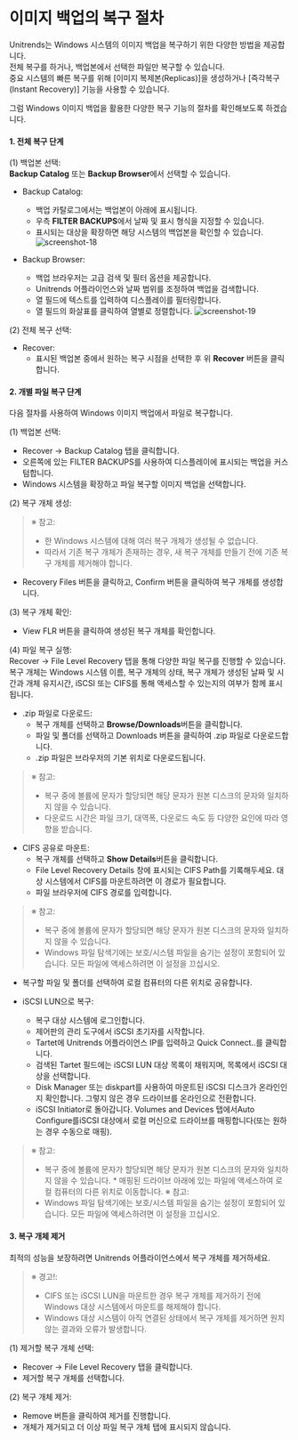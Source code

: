 # 이미지 백업의 복구 절차

Unitrends는 Windows 시스템의 이미지 백업을 복구하기 위한 다양한 방법을 제공합니다.<br>
전체 복구를 하거나, 백업본에서 선택한 파일만 복구할 수 있습니다.<br>
중요 시스템의 빠른 복구를 위해 [이미지 복제본(Replicas)]을 생성하거나 [즉각복구(Instant Recovery)] 기능을 사용할 수 있습니다.<br>

그럼 Windows 이미지 백업을 활용한 다양한 복구 기능의 절차를 확인해보도록 하겠습니다.<br>


#### 1. 전체 복구 단계
(1) 백업본 선택:<br>
<b>Backup Catalog</b> 또는 <b>Backup Browser</b>에서 선택할 수 있습니다.

* Backup Catalog:
    * 백업 카탈로그에서는 백업본이 아래에 표시됩니다.
    * 우측 <b>FILTER BACKUPS</b>에서 날짜 및 표시 형식을 지정할 수 있습니다.
    * 표시되는 대상을 확장하면 해당 시스템의 백업본을 확인할 수 있습니다.
![screenshot-18](../img/screenshot-18.png)

* Backup Browser:
    * 백업 브라우저는 고급 검색 및 필터 옵션을 제공합니다.
    * Unitrends 어플라이언스와 날짜 범위를 조정하여 백업을 검색합니다.
    * 열 필드에 텍스트를 입력하여 디스플레이를 필터링합니다.
    * 열 필드의 화살표를 클릭하여 열별로 정렬합니다.
![screenshot-19](../img/screenshot-19.png)

(2) 전체 복구 선택:<br>
* Recover:
    * 표시된 백업본 중에서 원하는 복구 시점을 선택한 후 위 <b>Recover</b> 버튼을 클릭합니다.



#### 2. 개별 파일 복구 댠계
다음 절차를 사용하여 Windows 이미지 백업에서 파일로 복구합니다.<br>

(1) 백업본 선택:<br>
* Recover → Backup Catalog 탭을 클릭합니다.
* 오른쪽에 있는 FILTER BACKUPS를 사용하여 디스플레이에 표시되는 백업을 커스텀합니다.
* Windows 시스템을 확장하고 파일 복구할 이미지 백업을 선택합니다. 

(2) 복구 개체 생성:<br>
> ※ 참고:<br>
> * 한 Windows 시스템에 대해 여러 복구 개체가 생성될 수 없습니다.
> * 따라서 기존 복구 개체가 존재하는 경우, 새 복구 개체를 만들기 전에 기존 복구 개체를 제거해야 합니다.
* Recovery Files 버튼을 클릭하고, Confirm 버튼을 클릭하여 복구 개체를 생성합니다.


(3) 복구 개체 확인:<br>
* View FLR 버튼을 클릭하여 생성된 복구 개체를 확인합니다. 

(4) 파일 복구 실행: <br>
Recover → File Level Recovery 탭을 통해 다양한 파일 복구를 진행할 수 있습니다.<br>
복구 개체는 Windows 시스템 이름, 복구 개체의 상태, 복구 개체가 생성된 날짜 및 시간과 개체 유지시간, iSCSI 또는 CIFS를 통해 액세스할 수 있는지의 여부가 함께 표시됩니다.
* .zip 파일로 다운로드:
    * 복구 개체를 선택하고 <b>Browse/Downloads</b>버튼을 클릭합니다.
    * 파일 및 폴더를 선택하고 Downloads 버튼을 클릭하여 .zip 파일로 다운로드합니다.
    * .zip 파일은 브라우저의 기본 위치로 다운로드됩니다.
> ※ 참고:<br>
> * 복구 중에 볼륨에 문자가 할당되면 해당 문자가 원본 디스크의 문자와 일치하지 않을 수 있습니다.
> * 다운로드 시간은 파일 크기, 대역폭, 다운로드 속도 등 다양한 요인에 따라 영향을 받습니다.<br>

* CIFS 공유로 마운트:
    * 복구 개체를 선택하고 <b>Show Details</b>버튼을 클릭합니다.
    * File Level Recovery Details 창에 표시되는 CIFS Path를 기록해두세요. 대상 시스템에서 CIFS를 마운트하려면 이 경로가 필요합니다.
    * 파일 브라우저에 CIFS 경로를 입력합니다.
> ※ 참고:<br>
> * 복구 중에 볼륨에 문자가 할당되면 해당 문자가 원본 디스크의 문자와 일치하지 않을 수 있습니다.
> *  Windows 파일 탐색기에는 보호/시스템 파일을 숨기는 설정이 포함되어 있습니다. 모든 파일에 액세스하려면 이 설정을 끄십시오.<br> 

* 복구할 파일 및 폴더를 선택하여 로컬 컴퓨터의 다른 위치로 공유합니다.

* iSCSI LUN으로 복구:
    * 복구 대상 시스템에 로그인합니다.
    * 제어판의 관리 도구에서 iSCSI 초기자를 시작합니다.
    * Tartet에 Unitrends 어플라이언스 IP를 입력하고 Quick Connect..를 클릭합니다.
    * 검색된 Tartet 필드에는 iSCSI LUN 대상 목록이 채워지며, 목록에서 iSCSI 대상을 선택합니다.
    * Disk Manager 또는 diskpart를 사용하여 마운트된 iSCSI 디스크가 온라인인지 확인합니다. 그렇지 않은 경우 드라이브를 온라인으로 전환합니다.
    *  iSCSI Initiator로 돌아갑니다. Volumes and Devices 탭에서Auto Configure를iSCSI 대상에서 로컬 머신으로 드라이브를 매핑합니다(또는 원하는 경우 수동으로 매핑).
> ※ 참고:<br>
> * 복구 중에 볼륨에 문자가 할당되면 해당 문자가 원본 디스크의 문자와 일치하지 않을 수 있습니다.
    * 매핑된 드라이브 아래에 있는 파일에 액세스하여 로컬 컴퓨터의 다른 위치로 이동합니다.
> ※ 참고:<br>
> *  Windows 파일 탐색기에는 보호/시스템 파일을 숨기는 설정이 포함되어 있습니다. 모든 파일에 액세스하려면 이 설정을 끄십시오.<br>

#### 3. 복구 개체 제거
최적의 성능을 보장하려면 Unitrends 어플라이언스에서 복구 개체를 제거하세요.
> ※ 경고!:<br>
> *  CIFS 또는 iSCSI LUN을 마운트한 경우 복구 개체를 제거하기 전에 Windows 대상 시스템에서 마운트를 해제해야 합니다.<br>
> * Windows 대상 시스템이 아직 연결된 상태에서 복구 개체를 제거하면 원치 않는 결과와 오류가 발생합니다.


(1) 제거할 복구 개체 선택:
* Recover → File Level Recovery 탭을 클릭합니다.
* 제거할 복구 개체를 선택합니다.

(2) 복구 개체 제거:
* Remove 버튼을 클릭하여 제거를 진행합니다.
* 개체가 제거되고 더 이상 파일 복구 개체 탭에 표시되지 않습니다.


